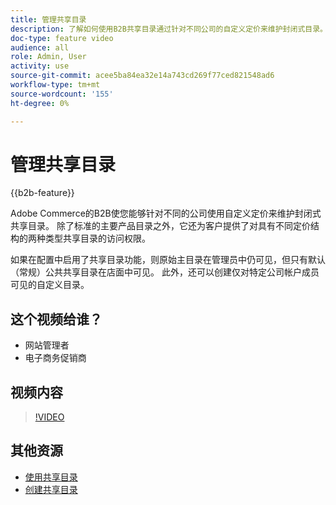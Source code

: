 ```yaml
---
title: 管理共享目录
description: 了解如何使用B2B共享目录通过针对不同公司的自定义定价来维护封闭式目录。
doc-type: feature video
audience: all
role: Admin, User
activity: use
source-git-commit: acee5ba84ea32e14a743cd269f77ced821548ad6
workflow-type: tm+mt
source-wordcount: '155'
ht-degree: 0%

---
```


# 管理共享目录

{{b2b-feature}}

Adobe Commerce的B2B使您能够针对不同的公司使用自定义定价来维护封闭式共享目录。 除了标准的主要产品目录之外，它还为客户提供了对具有不同定价结构的两种类型共享目录的访问权限。

如果在配置中启用了共享目录功能，则原始主目录在管理员中仍可见，但只有默认（常规）公共共享目录在店面中可见。 此外，还可以创建仅对特定公司帐户成员可见的自定义目录。

## 这个视频给谁？

- 网站管理者
- 电子商务促销商

## 视频内容

>[!VIDEO](https://video.tv.adobe.com/v/344446?quality=12&learn=on)

## 其他资源

- [使用共享目录](https://experienceleague.adobe.com/docs/commerce-admin/b2b/shared-catalogs/catalog-shared.html)
- [创建共享目录](https://experienceleague.adobe.com/docs/commerce-admin/b2b/shared-catalogs/define/catalog-shared-create.html)
